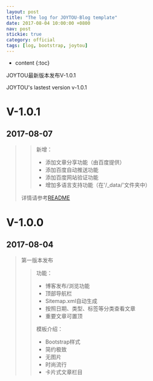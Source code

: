 ```yaml
---
layout: post
title: "The log for JOYTOU-Blog template"
date: 2017-08-04 10:00:00 +0800
nav: post
stickie: true
category: official
tags: [log, bootstrap, joytou]
---
```


* content
{:toc}

JOYTOU最新版本发布V-1.0.1

JOYTOU's lastest version v-1.0.1
<!-- more -->
# V-1.0.1
## 2017-08-07
>> 新增：
>> - 添加文章分享功能（由百度提供）
>> - 添加百度自动推送功能
>> - 添加百度网站验证功能
>> - 增加多语言支持功能（在'/_data/'文件夹中）
> 
> 详情请参考[README](https://github.com/joytou/joytou.github.io/blob/master/README.md)
# V-1.0.0
## 2017-08-04
> 第一版本发布
>> 功能：
>> - 博客发布/浏览功能
>> - 顶部导航栏
>> - Sitemap.xml自动生成
>> - 按照日期、类型、标签等分类查看文章
>> - 重要文章可置顶
>>
>> 模板介绍：
>> - Bootstrap样式
>> - 简约极致
>> - 无图片
>> - 时尚流行
>> - 卡片式文章栏目
